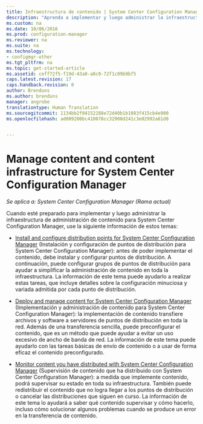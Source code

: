 ```yaml
---
title: Infraestructura de contenido | System Center Configuration Manager
description: "Aprenda a implementar y luego administrar la infraestructura de administración de contenido de System Center Configuration Manager."
ms.custom: na
ms.date: 10/06/2016
ms.prod: configuration-manager
ms.reviewer: na
ms.suite: na
ms.technology:
- configmgr-other
ms.tgt_pltfrm: na
ms.topic: get-started-article
ms.assetid: ceff72f5-f19d-43a0-a8c0-72f1c09b9bf5
caps.latest.revision: 17
caps.handback.revision: 0
author: Brenduns
ms.author: brenduns
manager: angrobe
translationtype: Human Translation
ms.sourcegitcommit: 1134bb2f04152288e72d40b1b1083f415cb4e900
ms.openlocfilehash: ad009200bc410078cc32908d241c3e02992a61d8


---
```

# <a name="manage-content-and-content-infrastructure-for-system-center-configuration-manager"></a>Manage content and content infrastructure for System Center Configuration Manager

*Se aplica a: System Center Configuration Manager (Rama actual)*

Cuando esté preparado para implementar y luego administrar la infraestructura de administración de contenido para System Center Configuration Manager, use la siguiente información de estos temas:  

-   [Install and configure distribution points for System Center Configuration Manager](../../../../core/servers/deploy/configure/install-and-configure-distribution-points.md) (Instalación y configuración de puntos de distribución para System Center Configuration Manager): antes de poder implementar el contenido, debe instalar y configurar puntos de distribución. A continuación, puede configurar grupos de puntos de distribución para ayudar a simplificar la administración de contenido en toda la infraestructura. La información de este tema puede ayudarlo a realizar estas tareas, que incluye detalles sobre la configuración minuciosa y variada admitida por cada punto de distribución.  

-   [Deploy and manage content for System Center Configuration Manager](../../../../core/servers/deploy/configure/deploy-and-manage-content.md) (Implementación y administración de contenido para System Center Configuration Manager): la implementación de contenido transfiere archivos y software a servidores de puntos de distribución en toda la red. Además de una transferencia sencilla, puede preconfigurar el contenido, que es un método que puede ayudar a evitar un uso excesivo de ancho de banda de red. La información de este tema puede ayudarlo con las tareas básicas de envío de contenido o a usar de forma eficaz el contenido preconfigurado.  

-   [Monitor content you have distributed with System Center Configuration Manager](../../../../core/servers/deploy/configure/monitor-content-you-have-distributed.md) (Supervisión de contenido que ha distribuido con System Center Configuration Manager): a medida que implemente contenido, podrá supervisar su estado en toda su infraestructura. También puede redistribuir el contenido que no logra llegar a los puntos de distribución o cancelar las distribuciones que siguen en curso. La información de este tema lo ayudará a saber qué contenido supervisar y cómo hacerlo, incluso cómo solucionar algunos problemas cuando se produce un error en la transferencia de contenido.  



<!--HONumber=Nov16_HO1-->


